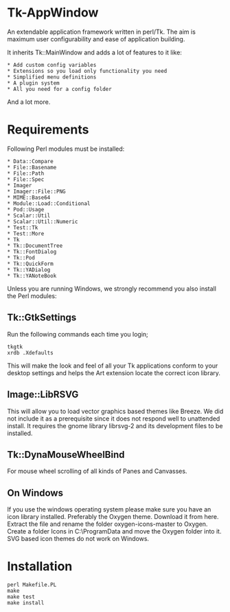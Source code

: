 # Tk-AppWindow

An extendable application framework written in perl/Tk. The aim is maximum user configurability
and ease of application building.

It inherits Tk::MainWindow and adds a lot of features to it like:

    * Add custom config variables
    * Extensions so you load only functionality you need
    * Simplified menu definitions
    * A plugin system
    * All you need for a config folder

And a lot more.

# Requirements

Following Perl modules must be installed:

    * Data::Compare
    * File::Basename
    * File::Path
    * File::Spec
    * Imager
    * Imager::File::PNG
    * MIME::Base64
    * Module::Load::Conditional
    * Pod::Usage
    * Scalar::Util
    * Scalar::Util::Numeric
    * Test::Tk
    * Test::More
    * Tk
    * Tk::DocumentTree
    * Tk::FontDialog
    * Tk::Pod
    * Tk::QuickForm
    * Tk::YADialog
    * Tk::YANoteBook

Unless you are running Windows, we strongly recommend you also install the Perl modules:

## Tk::GtkSettings 

Run the following commands each time you login;

    tkgtk
    xrdb .Xdefaults

This will make the look and feel of all your Tk applications conform to your desktop settings and helps 
the Art extension locate the correct icon library.

## Image::LibRSVG

This will allow you to load vector graphics based themes like Breeze. We did not include it as a 
prerequisite since it does not respond well to unattended install. It requires the gnome library 
librsvg-2 and its development files to be installed.

## Tk::DynaMouseWheelBind

For mouse wheel scrolling of all kinds of Panes and Canvasses.

## On Windows

If you use the windows operating system please make sure you have an icon library installed.
Preferably the Oxygen theme. Download it from here. Extract the file and rename the folder 
oxygen-icons-master to Oxygen. Create a folder Icons in C:\ProgramData and move the Oxygen folder into it.
SVG based icon themes do not work on Windows.

# Installation

    perl Makefile.PL
    make
    make test
    make install


